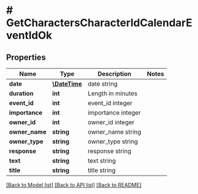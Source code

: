# # GetCharactersCharacterIdCalendarEventIdOk

## Properties

Name | Type | Description | Notes
------------ | ------------- | ------------- | -------------
**date** | [**\DateTime**](\DateTime.md) | date string | 
**duration** | **int** | Length in minutes | 
**event_id** | **int** | event_id integer | 
**importance** | **int** | importance integer | 
**owner_id** | **int** | owner_id integer | 
**owner_name** | **string** | owner_name string | 
**owner_type** | **string** | owner_type string | 
**response** | **string** | response string | 
**text** | **string** | text string | 
**title** | **string** | title string | 

[[Back to Model list]](../../README.md#documentation-for-models) [[Back to API list]](../../README.md#documentation-for-api-endpoints) [[Back to README]](../../README.md)


